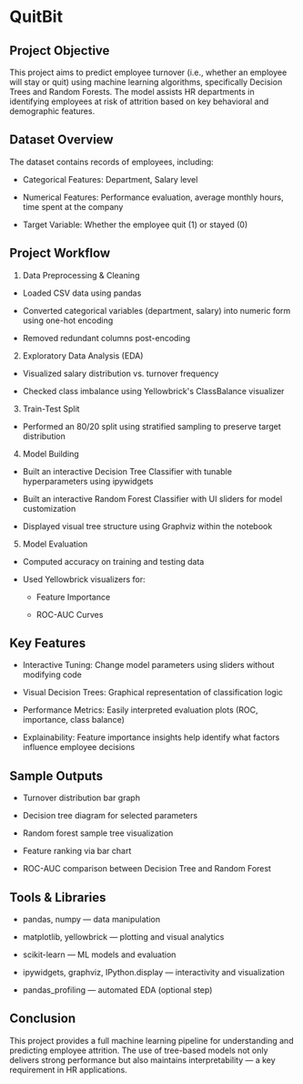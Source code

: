 # QuitBit

## Project Objective
This project aims to predict employee turnover (i.e., whether an employee will stay or quit) using machine learning algorithms, specifically Decision Trees and Random Forests. The model assists HR departments in identifying employees at risk of attrition based on key behavioral and demographic features.

## Dataset Overview
The dataset contains records of employees, including:

- Categorical Features: Department, Salary level

- Numerical Features: Performance evaluation, average monthly hours, time spent at the company

- Target Variable: Whether the employee quit (1) or stayed (0)

## Project Workflow
1. Data Preprocessing & Cleaning
- Loaded CSV data using pandas

- Converted categorical variables (department, salary) into numeric form using one-hot encoding

- Removed redundant columns post-encoding

2. Exploratory Data Analysis (EDA)
- Visualized salary distribution vs. turnover frequency

- Checked class imbalance using Yellowbrick's ClassBalance visualizer

3. Train-Test Split
- Performed an 80/20 split using stratified sampling to preserve target distribution

4. Model Building
- Built an interactive Decision Tree Classifier with tunable hyperparameters using ipywidgets

- Built an interactive Random Forest Classifier with UI sliders for model customization

- Displayed visual tree structure using Graphviz within the notebook

5. Model Evaluation
- Computed accuracy on training and testing data

- Used Yellowbrick visualizers for:

    - Feature Importance

    - ROC-AUC Curves

## Key Features
- Interactive Tuning: Change model parameters using sliders without modifying code

- Visual Decision Trees: Graphical representation of classification logic

- Performance Metrics: Easily interpreted evaluation plots (ROC, importance, class balance)

- Explainability: Feature importance insights help identify what factors influence employee decisions

## Sample Outputs
- Turnover distribution bar graph

- Decision tree diagram for selected parameters

- Random forest sample tree visualization

- Feature ranking via bar chart

- ROC-AUC comparison between Decision Tree and Random Forest

## Tools & Libraries
- pandas, numpy — data manipulation

- matplotlib, yellowbrick — plotting and visual analytics

- scikit-learn — ML models and evaluation

- ipywidgets, graphviz, IPython.display — interactivity and visualization

- pandas_profiling — automated EDA (optional step)

## Conclusion
This project provides a full machine learning pipeline for understanding and predicting employee attrition. The use of tree-based models not only delivers strong performance but also maintains interpretability — a key requirement in HR applications.